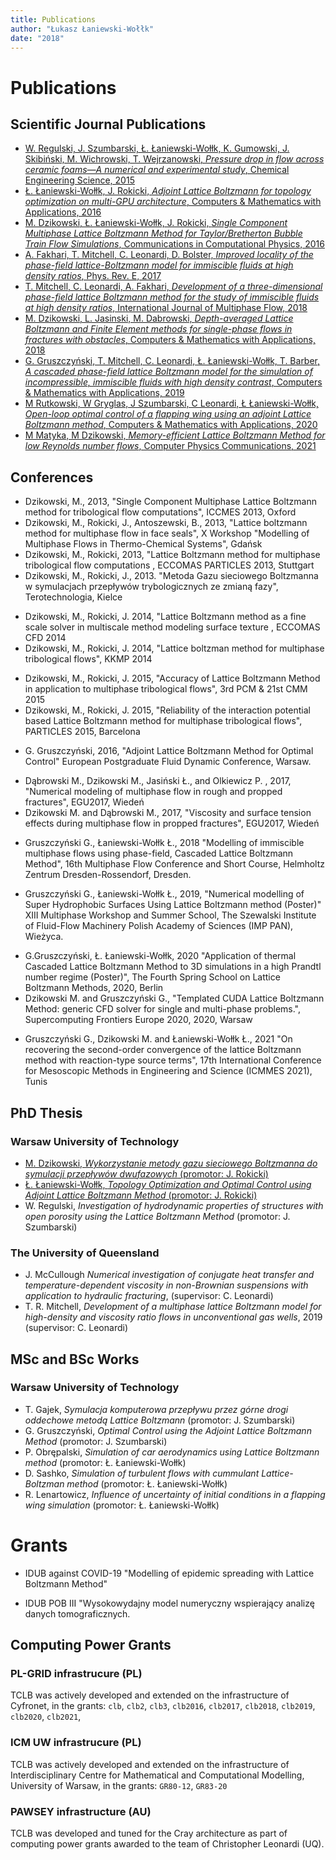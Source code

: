 ```yaml
---
title: Publications
author: "Łukasz Łaniewski-Wołłk"
date: "2018"
---
```


# Publications

## Scientific Journal Publications

- [W. Regulski, J. Szumbarski, Ł. Łaniewski-Wołłk, K. Gumowski, J. Skibiński, M. Wichrowski, T. Wejrzanowski, *Pressure drop in flow across ceramic foams—A numerical and experimental study*, Chemical Engineering Science, 2015](https://doi.org/10.1016/j.ces.2015.06.043)
- [Ł. Łaniewski-Wołłk, J. Rokicki, *Adjoint Lattice Boltzmann for topology optimization on multi-GPU architecture*, Computers & Mathematics with Applications, 2016](https://doi.org/10.1016/j.camwa.2015.12.043)
- [M. Dzikowski, Ł. Łaniewski-Wołłk, J. Rokicki, *Single Component Multiphase Lattice Boltzmann Method for Taylor/Bretherton Bubble Train Flow Simulations*, Communications in Computational Physics, 2016](https://doi.org/10.4208/cicp.220115.110915a)
- [A. Fakhari, T. Mitchell, C. Leonardi, D. Bolster, *Improved locality of the phase-field lattice-Boltzmann model for immiscible fluids at high density ratios*, Phys. Rev. E, 2017](https://doi.org//10.1103/PhysRevE.96.053301)
- [T. Mitchell, C. Leonardi, A. Fakhari, *Development of a three-dimensional phase-field lattice Boltzmann method for the study of immiscible fluids at high density ratios*, International Journal of Multiphase Flow, 2018](https://doi.org/10.1016/j.ijmultiphaseflow.2018.05.004)
- [M. Dzikowski, L. Jasinski, M. Dabrowski, *Depth-averaged Lattice Boltzmann and Finite Element methods for single-phase flows in fractures with obstacles*, Computers & Mathematics with Applications, 2018](https://doi.org/10.1016/j.camwa.2018.02.010)
- [G. Gruszczyński, T. Mitchell, C. Leonardi, Ł. Łaniewski-Wołłk, T. Barber, *A cascaded phase-field lattice Boltzmann model for the simulation of incompressible, immiscible fluids with high density contrast*, Computers & Mathematics with Applications, 2019](https://doi.org/10.1016/j.camwa.2019.08.018)
- [M Rutkowski, W Gryglas, J Szumbarski, C Leonardi, Ł Łaniewski-Wołłk, *Open-loop optimal control of a flapping wing using an adjoint Lattice Boltzmann method*, Computers & Mathematics with Applications, 2020](https://doi.org/10.1016/j.camwa.2020.02.020)
- [M Matyka, M Dzikowski, *Memory-efficient Lattice Boltzmann Method for low Reynolds number flows*, Computer Physics Communications, 2021](https://doi.org/10.1016/j.cpc.2021.108044)

## Conferences

<!-- ### 2013 -->

- Dzikowski, M., 2013, "Single Component Multiphase Lattice Boltzmann method for tribological flow computations", ICCMES 2013, Oxford
- Dzikowski, M., Rokicki, J., Antoszewski, B., 2013, "Lattice boltzmann method for multiphase flow in face seals", X Workshop "Modelling of Multiphase Flows in Thermo-Chemical Systems", Gdańsk
- Dzikowski, M., Rokicki, 2013, "Lattice Boltzmann method for multiphase tribological flow computations , ECCOMAS PARTICLES 2013, Stuttgart
- Dzikowski, M., Rokicki, J., 2013. "Metoda Gazu sieciowego Boltzmanna w symulacjach przepływów trybologicznych ze zmianą fazy", Terotechnologia, Kielce

<!-- ### 2014 -->

- Dzikowski, M., Rokicki, J. 2014, "Lattice Boltzmann method as a fine scale solver in multiscale method modeling surface texture , ECCOMAS CFD 2014
- Dzikowski, M., Rokicki, J. 2014, "Lattice boltzman method for multiphase tribological flows", KKMP 2014

<!-- ### 2015 -->

- Dzikowski, M., Rokicki, J. 2015, "Accuracy of Lattice Boltzmann Method in application to multiphase tribological flows", 3rd PCM & 21st CMM 2015
- Dzikowski, M., Rokicki, J. 2015, "Reliability of the interaction potential based Lattice Boltzmann method for multiphase tribological flows", PARTICLES 2015, Barcelona

<!-- ### 2016 -->

- G. Gruszczyński, 2016, "Adjoint Lattice Boltzmann Method for Optimal Control" European Postgraduate Fluid Dynamic Conference, Warsaw.

<!-- ### 2017 -->

- Dąbrowski M., Dzikowski  M., Jasiński Ł., and Olkiewicz P. , 2017, "Numerical modeling of multiphase flow in rough and propped fractures", EGU2017, Wiedeń
- Dzikowski M. and Dąbrowski M., 2017, "Viscosity and surface tension effects during multiphase flow in propped fractures", EGU2017, Wiedeń

<!-- ### 2018 -->

- Gruszczyński G., Łaniewski-Wołłk Ł., 2018 "Modelling of immiscible multiphase flows using phase-field, Cascaded Lattice Boltzmann Method", 16th Multiphase Flow Conference and Short Course, Helmholtz Zentrum Dresden-Rossendorf, Dresden.

<!-- ### 2019 -->

- Gruszczyński G., Łaniewski-Wołłk Ł., 2019, "Numerical modelling of Super Hydrophobic Surfaces Using Lattice Boltzmann method (Poster)"
XIII Multiphase Workshop and Summer School, The Szewalski Institute of Fluid-Flow Machinery Polish Academy of Sciences (IMP PAN), Wieżyca.

<!-- ### 2020 -->

- G.Gruszczyński, Ł. Łaniewski-Wołłk, 2020 "Application of thermal Cascaded Lattice Boltzmann Method to 3D simulations in a high Prandtl number regime (Poster)", The Fourth Spring School on Lattice Boltzmann Methods, 2020, Berlin
- Dzikowski M. and Gruszczyński G., "Templated CUDA Lattice Boltzmann Method: generic CFD solver for single and multi-phase problems.",  Supercomputing Frontiers Europe 2020, 2020, Warsaw

<!-- ### 2021 -->

- Gruszczyński G., Dzikowski M. and Łaniewski-Wołłk Ł., 2021 "On recovering the second-order convergence of the lattice Boltzmann method with reaction-type source terms", 17th International Conference for Mesoscopic Methods in Engineering and Science (ICMMES 2021), Tunis

<!-- 
## Talks, Seminars and Lectures

- "Templated CUDA Lattice Boltzmann Method: generyczny solver CFD",  M.Dzikowski, G.Gruszczyński, EuroCC - National Competence Centers in the framework of EuroHPC, X 2021, National Centre For Nuclear Research Świerk -->

## PhD Thesis

### Warsaw University of Technology

- [M. Dzikowski, *Wykorzystanie metody gazu sieciowego Boltzmanna do symulacji przepływów dwufazowych* (promotor: J. Rokicki)   ](http://repo.bg.pw.edu.pl/index.php/en/r#/info/phd/WUT6bac819043d54c539fac767d2a456032/)
- [Ł. Łaniewski-Wołłk, *Topology Optimization and Optimal Control using Adjoint Lattice Boltzmann Method* (promotor: J. Rokicki)](http://repo.bg.pw.edu.pl/index.php/en/r#/info/phd/WUT698b95ed1f0d44bd8df138a37640f8e6/)
- W. Regulski, *Investigation of hydrodynamic properties of structures with open porosity using the Lattice Boltzmann Method* (promotor: J. Szumbarski)

### The University of Queensland

- J. McCullough *Numerical investigation of conjugate heat transfer and temperature-dependent viscosity in non-Brownian suspensions with application to hydraulic fracturing*, (supervisor: C. Leonardi)
- T. R. Mitchell, *Development of a multiphase lattice Boltzmann model for high-density and viscosity ratio flows in unconventional gas wells*, 2019 (supervisor: C. Leonardi)

## MSc and BSc Works

### Warsaw University of Technology

- T. Gajek, *Symulacja komputerowa przepływu przez górne drogi oddechowe metodą Lattice Boltzmann* (promotor: J. Szumbarski)
- G. Gruszczyński, *Optimal Control using the Adjoint Lattice Boltzmann Method* (promotor: J. Szumbarski)
- P. Obrępalski, *Simulation of car aerodynamics using Lattice Boltzmann method* (promotor: Ł. Łaniewski-Wołłk)
- D. Sashko, *Simulation of turbulent flows with cummulant Lattice-Boltzman method* (promotor: Ł. Łaniewski-Wołłk)
- R. Lenartowicz, *Influence of uncertainty of initial conditions in a flapping wing simulation* (promotor: Ł. Łaniewski-Wołłk)

# Grants

- IDUB against COVID-19 "Modelling of epidemic spreading with Lattice Boltzmann Method"

- IDUB POB III "Wysokowydajny model numeryczny wspierający analizę danych tomograficznych.

## Computing Power Grants

### PL-GRID infrastrucure (PL)

TCLB was actively developed and extended on the infrastructure of Cyfronet, in the grants: 
`clb`, `clb2`, `clb3`, `clb2016`, `clb2017`, `clb2018`, `clb2019`, `clb2020`, `clb2021`,

### ICM UW infrastrucure (PL)

TCLB was actively developed and extended on the infrastructure of Interdisciplinary Centre for Mathematical and Computational Modelling, University of Warsaw, in the grants: 
`GR80-12`, `GR83-20`

### PAWSEY infrastructure (AU)

TCLB was developed and tuned for the Cray architecture as part of computing power grants awarded to the team of Christopher Leonardi (UQ).
